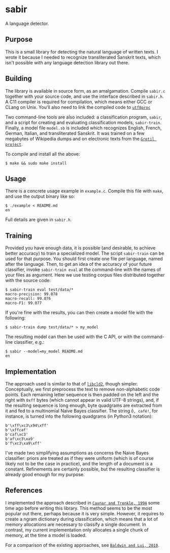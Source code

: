 # sabir

A language detector.

## Purpose

This is a small library for detecting the natural language of written texts. I
wrote it because I needed to recognize transliterated Sanskrit texts, which
isn't possible with any language detection library out there.


## Building

The library is available in source form, as an amalgamation. Compile `sabir.c`
together with your source code, and use the interface described in `sabir.h`. A
C11 compiler is required for compilation, which means either GCC or CLang on
Unix. You'll also need to link the compiled code to
[`utf8proc`](https://github.com/JuliaLang/utf8proc)

Two command-line tools are also included: a classification program, `sabir`, and
a script for creating and evaluating classification models, `sabir-train`.
Finally, a model file `model.sb` is included which recognizes English, French,
German, Italian, and transliterated Sanskrit. It was trained on a few megabytes
of Wikipedia dumps and on electronic texts from the [`Gretil
project`](http://gretil.sub.uni-goettingen.de/).

To compile and install all the above:

    $ make && sudo make install


## Usage

There is a concrete usage example in `example.c`. Compile this file with `make`,
and use the output binary like so:

    $ ./example < README.md
    en

Full details are given in `sabir.h`.

## Training

Provided you have enough data, it is possible (and desirable, to achieve better
accuracy) to train a specialized model. The script `sabir-train` can be used for
that purpose. You should first create one file per language, named after the
language. Then, to get an idea of the accuracy of your future classifier, invoke
`sabir-train eval` at the command-line with the names of your files as argument.
Here we use testing corpus files distributed together with the source code:

    $ sabir-train eval test/data/*
    macro-precision: 99.078
    macro-recall: 99.076
    macro-F1: 99.077

If you're fine with the results, you can then create a model file with the
following:

    $ sabir-train dump test/data/* > my_model

The resulting model can then be used with the C API, or with the command-line
classifier, e.g.:

    $ sabir --model=my_model README.md
    en

## Implementation

The approach used is similar to that of
[`libcld2`](https://github.com/CLD2Owners/cld2), though simpler. Conceptually,
we first preprocess the text to remove non-alphabetic code points. Each
remaining letter sequence is then padded on the left and the right with `0xff`
bytes (which cannot appear in valid UTF-8 strings), and, if the resulting
sequence is long enough, byte quadgrams are extracted from it and fed to a
multinomial Naive Bayes classifier. The string `Ô, café!`, for instance, is
turned into the following quadgrams (in Python3 notation):

    b'\xff\xc3\x94\xff'
    b'\xffcaf'
    b'caf\xc3'
    b'af\xc3\xa9'
    b'f\xc3\xa9\xff'

I've made two simplifying assumptions as concerns the Naive Bayes classifier:
priors are treated as if they were uniform (which is of course likely not to be
the case in practice), and the length of a document is a constant. Refinements
are certainly possible, but the resulting classifier is already good enough for
my purpose.

## References

I implemented the approach described in [`Cavnar and Trenkle,
1994`](http://citeseerx.ist.psu.edu/viewdoc/download?doi=10.1.1.53.9367&rep=rep1&type=pdf)
some time ago before writing this library. This method seems to be the most
popular out there, perhaps because it is very simple. However, it requires to
create a ngram dictionary during classification, which means that a lot of
memory allocations are necessary to classify a single document. In contrast, my
current implementation only allocates a single chunk of memory, at the time a
model is loaded.

For a comparison of the existing approaches, see [`Baldwin and Lui,
2010`](http://www.aclweb.org/anthology/N10-1027).

